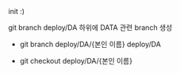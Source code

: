 init :)

git branch deploy/DA 하위에 DATA 관련 branch 생성

- git branch deploy/DA/{본인 이름} deploy/DA

- git checkout deploy/DA/{본인 이름}
